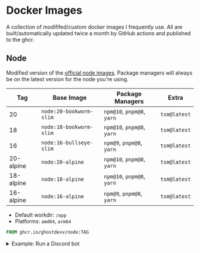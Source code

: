 # Docker Images

A collection of modififed/custom docker images I frequently use. All are built/automatically updated twice a month by GitHub actions and published to the ghcr.

## Node

Modified version of the [official node images](https://hub.docker.com/_/node). Package managers will always be on the latest version for the node you're using.

| Tag       | Base Image              | Package Managers           | Extra        |
| --------- | ----------------------- | -------------------------- | ------------ |
| 20        | `node:20-bookworm-slim` | `npm@10`, `pnpm@8`, `yarn` | `tsm@latest` |
| 18        | `node:18-bookworm-slim` | `npm@10`, `pnpm@8`, `yarn` | `tsm@latest` |
| 16        | `node:16-bullseye-slim` | `npm@9`, `pnpm@8`, `yarn`  | `tsm@latest` |
| 20-alpine | `node:20-alpine`        | `npm@10`, `pnpm@8`, `yarn` | `tsm@latest` |
| 18-alpine | `node:18-alpine`        | `npm@10`, `pnpm@8`, `yarn` | `tsm@latest` |
| 16-alpine | `node:16-alpine`        | `npm@9`, `pnpm@8`, `yarn`  | `tsm@latest` |

-   Default workdir: `/app`
-   Platforms: `amd64`, `arm64`

```Dockerfile
FROM ghcr.io/ghostdevv/node:TAG
```

<details>
<summary>Example: Run a Discord bot</summary>

```Dockerfile
FROM ghcr.io/ghostdevv/node:18-alpine

RUN git clone https://github.com/sveltejs/discord-bot /app
RUN pnpm install

CMD [ "pnpm", "start" ]
```

</details>
